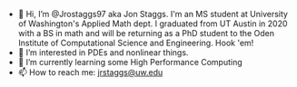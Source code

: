 - 👋 Hi, I’m @Jrostaggs97 aka Jon Staggs. I'm an MS student at University of Washington's Applied Math dept. I graduated from UT Austin in 2020 with a BS in math and will be returning as a PhD student to the Oden Institute of Computational Science and Engineering. Hook 'em!
- 👀 I’m interested in PDEs and nonlinear things. 
- 🌱 I’m currently learning some High Performance Computing
- 📫 How to reach me: jrstaggs@uw.edu

<!---
Jrostaggs97/Jrostaggs97 is a ✨ special ✨ repository because its `README.md` (this file) appears on your GitHub profile.
You can click the Preview link to take a look at your changes.
--->
